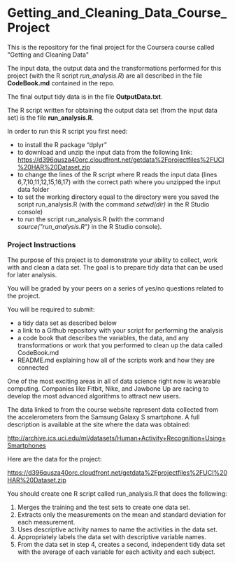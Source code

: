 # Getting_and_Cleaning_Data_Course_Project
This is the repository for the final project for the Coursera course called "Getting and Cleaning Data"

The input data, the output data and the transformations performed for this project (with the R script *run_analysis.R*) are all described in the file **CodeBook.md** contained in the repo.

The final output tidy data is in the file **OutputData.txt**.

The R script written for obtaining the output data set (from the input data set) is the file **run_analysis.R**.

In order to run this R script you first need:
* to install the R package “dplyr”
* to download and unzip the input data from the following link: https://d396qusza40orc.cloudfront.net/getdata%2Fprojectfiles%2FUCI%20HAR%20Dataset.zip
* to change the lines of the R script where R reads the input data (lines 6,7,10,11,12,15,16,17) with the correct path where you unzipped the input data folder
* to set the working directory equal to the directory were you saved the script run_analysis.R (with the command *setwd(dir)* in the R Studio console)
* to run the script run_analysis.R (with the command *source("run_analysis.R")* in the R Studio console).

### Project Instructions

The purpose of this project is to demonstrate your ability to collect, work with and clean a data set. The goal is to prepare tidy data that can be used for later analysis. 

You will be graded by your peers on a series of yes/no questions related to the project. 

You will be required to submit:

* a tidy data set as described below
* a link to a Github repository with your script for performing the analysis
* a code book that describes the variables, the data, and any transformations or work that you performed to clean up the data called CodeBook.md
* README.md explaining how all of the scripts work and how they are connected


One of the most exciting areas in all of data science right now is wearable computing. Companies like Fitbit, Nike, and Jawbone Up are racing to develop the most advanced algorithms to attract new users. 

The data linked to from the course website represent data collected from the accelerometers from the Samsung Galaxy S smartphone. A full description is available at the site where the data was obtained:

http://archive.ics.uci.edu/ml/datasets/Human+Activity+Recognition+Using+Smartphones

Here are the data for the project:

https://d396qusza40orc.cloudfront.net/getdata%2Fprojectfiles%2FUCI%20HAR%20Dataset.zip

You should create one R script called run_analysis.R that does the following:

1. Merges the training and the test sets to create one data set.
2. Extracts only the measurements on the mean and standard deviation for each
measurement.
3. Uses descriptive activity names to name the activities in the data set.
4. Appropriately labels the data set with descriptive variable names.
5. From the data set in step 4, creates a second, independent tidy data set with the average
of each variable for each activity and each subject.

